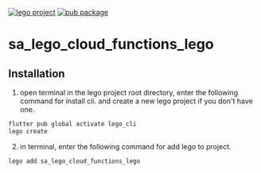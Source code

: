 [![lego project](https://img.shields.io/badge/powered%20by-lego-blue?logo=github)](https://github.com/melodysdreamj/lego)
[![pub package](https://img.shields.io/pub/v/sa_lego_cloud_functions_lego.svg)](https://pub.dartlang.org/packages/sa_lego_cloud_functions_lego)

# sa_lego_cloud_functions_lego

##  Installation
1. open terminal in the lego project root directory, enter the following command for install cli.
   and create a new lego project if you don't have one.
```bash
flutter pub global activate lego_cli
lego create
```
2. in terminal, enter the following command for add lego to project.
```bash
lego add sa_lego_cloud_functions_lego
```